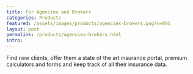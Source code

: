 ```yaml
---
title: For Agencies and Brokers
categories: Products
featured: /assets/images/products/agencies-brokers.png?v=001
layout: post
permalink: /products/agencies-brokers.html
intro: 
---
```

<p>Find new clients, offer them a state of the art insurance portal, premium calculators and forms and keep track of all their insurance data.</p>